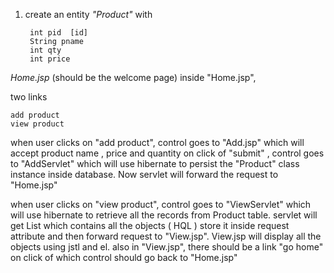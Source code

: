 1) create an entity *"Product"* with
	
		int pid  [id]
		String pname
		int qty
		int price

*Home.jsp*  (should be the welcome page)
inside "Home.jsp",

two links

	add product
	view product

when user clicks on "add product", control goes to "Add.jsp" which will accept 
	product name , price and quantity
on click of "submit" , control goes to 	"AddServlet" which will use hibernate to persist the "Product" class instance inside database.
Now servlet will forward the request to "Home.jsp"

when user clicks on "view product", control goes to "ViewServlet" which will use hibernate to retrieve all the records from Product table.
servlet will get List which contains all the objects ( HQL )
store it inside request attribute and then forward request to "View.jsp".
View.jsp will display all the objects using jstl and el.
also in "View.jsp", there should be a link "go home" on click of which control should go back to "Home.jsp"
